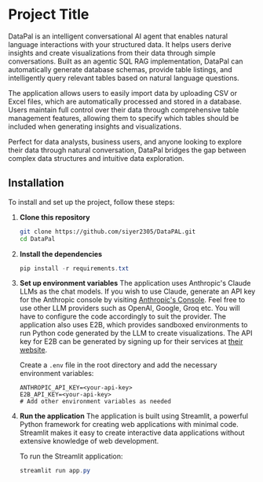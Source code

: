# Project Title

DataPal is an intelligent conversational AI agent that enables natural language interactions with your structured data. It helps users derive insights and create visualizations from their data through simple conversations. Built as an agentic SQL RAG implementation, DataPal can automatically generate database schemas, provide table listings, and intelligently query relevant tables based on natural language questions.

The application allows users to easily import data by uploading CSV or Excel files, which are automatically processed and stored in a database. Users maintain full control over their data through comprehensive table management features, allowing them to specify which tables should be included when generating insights and visualizations.

Perfect for data analysts, business users, and anyone looking to explore their data through natural conversation, DataPal bridges the gap between complex data structures and intuitive data exploration.

## Installation

To install and set up the project, follow these steps:

1. **Clone this repository**
   ```bash
   git clone https://github.com/siyer2305/DataPAL.git
   cd DataPal
   ```

2. **Install the dependencies**
   ```powershell
   pip install -r requirements.txt
   ```

3. **Set up environment variables**
   The application uses Anthropic's Claude LLMs as the chat models. If you wish to use Claude, generate an API key for the Anthropic console by visiting [Anthropic's Console](https://console.anthropic.com/). Feel free to use other LLM providers such as OpenAI, Google, Groq etc. You will have to configure the code accordingly to suit the provider. The application also uses E2B, which provides sandboxed environments to run Python code generated by the LLM to create visualizations. The API key for E2B can be generated by signing up for their services at [their website](https://e2b.dev/). 
   
   Create a `.env` file in the root directory and add the necessary environment variables:
   ```
   ANTHROPIC_API_KEY=<your-api-key>
   E2B_API_KEY=<your-api-key>
   # Add other environment variables as needed
   ```

4. **Run the application**
   The application is built using Streamlit, a powerful Python framework for creating web applications with minimal code. Streamlit makes it easy to create interactive data applications without extensive knowledge of web development.

   To run the Streamlit application:
   ```powershell
   streamlit run app.py
   ```
